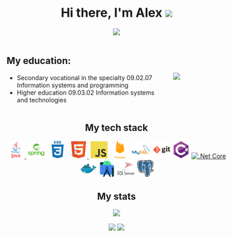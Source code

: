 <h1 align="center">
  Hi there, I'm <a target="_blank">Alex</a>
  <img src="https://i.giphy.com/media/v1.Y2lkPTc5MGI3NjExZ2s0am42cWJjdjYxc3pmdTg4ZTE5aW4xcXp5cTN2dGp0dHhycTB0YyZlcD12MV9pbnRlcm5hbF9naWZfYnlfaWQmY3Q9cw/bx3Cvt88j7PtM4SOaS/giphy.gif" width="50" />
</h1>

<p align="center">
  <img src="https://i.giphy.com/media/v1.Y2lkPTc5MGI3NjExcW5wemJzdWxtYjRod29yand3aWkzNDdwand4Njh3bXV3bDdvZXp2aSZlcD12MV9pbnRlcm5hbF9naWZfYnlfaWQmY3Q9cw/SHjOSDkKZ18qOHA5B5/giphy.gif" width="200" />
</p>

<div style="display: flex; align-items: center;">

  <div>
    <h2>My education:</h2>
    <ul>
      <li>Secondary vocational in the specialty 09.02.07 Information systems and programming</li>
      <li>Higher education 09.03.02 Information systems and technologies</li>
    </ul>
  </div>

  <img align="right" src="https://i.giphy.com/media/v1.Y2lkPTc5MGI3NjExYTkxMXZvZ2Jpcmplcnd4Y2phMWFxdGMwYjAwMzIxN3kyOGwzMGM5cSZlcD12MV9pbnRlcm5hbF9naWZfYnlfaWQmY3Q9cw/jzuSsejVh8EYRfdOTz/giphy.gif" width="200" style="margin-left: 20px;" />

</div>

<div style="text-align: center;">
  <h2>My tech stack</h2>
  <div align="center">
    <a href="https://www.java.com/" target="_blank"><img src="https://github.com/devicons/devicon/blob/master/icons/java/java-original-wordmark.svg" title="Java" alt="Java" width="40" height="40"/>&nbsp;</a>  
    <img src="https://github.com/devicons/devicon/blob/master/icons/spring/spring-original-wordmark.svg" title="Spring" alt="Spring" width="40" height="40"/>&nbsp;
    <img src="https://github.com/devicons/devicon/blob/master/icons/css3/css3-plain-wordmark.svg"  title="CSS3" alt="CSS" width="40" height="40"/>&nbsp;
    <a href="https://en.wikipedia.org/wiki/HTML5" target="_blank"><img src="https://github.com/devicons/devicon/blob/master/icons/html5/html5-original.svg" title="HTML5" alt="HTML" width="40" height="40"/>&nbsp;</a>
    <img src="https://github.com/devicons/devicon/blob/master/icons/javascript/javascript-original.svg" title="JavaScript" alt="JavaScript" width="40" height="40"/>&nbsp;
    <img src="https://github.com/devicons/devicon/blob/master/icons/firebase/firebase-plain-wordmark.svg" title="Firebase" alt="Firebase" width="40" height="40"/>&nbsp;
    <img href="https://www.mysql.com/" src="https://github.com/devicons/devicon/blob/master/icons/mysql/mysql-original-wordmark.svg" title="MySQL"  alt="MySQL" width="40" height="40"/>&nbsp;
    <img src="https://github.com/devicons/devicon/blob/master/icons/git/git-original-wordmark.svg" title="Git" **alt="Git" width="40" height="40"/>
    <a href="https://docs.microsoft.com/en-us/dotnet/csharp/" target="_blank"><img src="https://github.com/devicons/devicon/blob/master/icons/csharp/csharp-original.svg" title="CSharp" **alt="CSharp" width="40" height="40"/></a>
    <a href="https://dotnet.microsoft.com/download" target="_blank"><img src="https://profilinator.rishav.dev/skills-assets/dotnetcore.png" alt=".Net Core"  width="40" height="40" /></a>
    <img src="https://github.com/devicons/devicon/blob/master/icons/docker/docker-original.svg" title="Docker" **alt="Docker" width="40" height="40"/>
    <img src="https://github.com/devicons/devicon/blob/master/icons/androidstudio/androidstudio-original.svg" title="Android-Studio" **alt="Android-Studio" width="40" height="40"/>
    <img src="https://github.com/devicons/devicon/blob/master/icons/microsoftsqlserver/microsoftsqlserver-original-wordmark.svg" title="M Sql Server" **alt="M Sql Server" width="40" height="40"/>
    <img src="https://github.com/devicons/devicon/blob/master/icons/postgresql/postgresql-original.svg" title="Postgre SQL" **alt="Postgre SQL" width="40" height="40"/>
    
  </div>  
</div>

<div style="text-align: center; style="margin-top: 20px;">

  <h2>My stats</h2>

  <div align="center">
  
  ![](https://github-profile-summary-cards.vercel.app/api/cards/profile-details?username=AlexVoin04&theme=solarized_dark)

  ![](https://github-profile-summary-cards.vercel.app/api/cards/most-commit-language?username=AlexVoin04&theme=solarized_dark)
  ![](https://github-profile-summary-cards.vercel.app/api/cards/repos-per-language?username=AlexVoin04&theme=solarized_dark) 
  </div>

  
</div>

<!--
**AlexVoin04/AlexVoin04** is a ✨ _special_ ✨ repository because its `README.md` (this file) appears on your GitHub profile.

Here are some ideas to get you started:

- 🔭 I’m currently working on ...
- 🌱 I’m currently learning ...
- 👯 I’m looking to collaborate on ...
- 🤔 I’m looking for help with ...
- 💬 Ask me about ...
- 📫 How to reach me: ...
- 😄 Pronouns: ...
- ⚡ Fun fact: ...
-->
